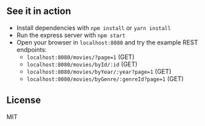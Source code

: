 ## See it in action

* Install dependencies with `npm install` or `yarn install`
* Run the express server with `npm start`
* Open your browser in `localhost:8080` and try the example REST endpoints:
	* `localhost:8080/movies/?page=1` (GET)
	* `localhost:8080/movies/byId/:id` (GET)
	* `localhost:8080/movies/byYear/:year?page=1` (GET)
	* `localhost:8080/movies/byGenre/:genreId?page=1` (GET)


## License

MIT
